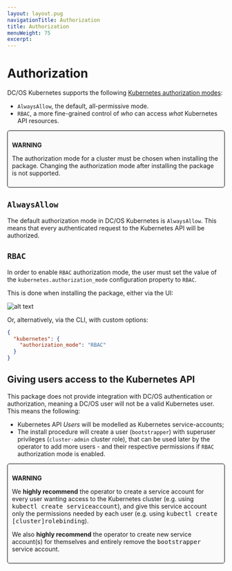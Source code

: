 ```yaml
---
layout: layout.pug
navigationTitle: Authorization
title: Authorization
menuWeight: 75
excerpt:
---
```


<!-- This source repo for this topic is https://github.com/mesosphere/dcos-kubernetes -->


# Authorization

DC/OS Kubernetes supports the following
[Kubernetes authorization modes](https://kubernetes.io/docs/reference/access-authn-authz/authorization/#authorization-modules):

- `AlwaysAllow`, the default, all-permissive mode.
- `RBAC`, a more fine-grained control of _who_ can access _what_ Kubernetes
  API resources.

<div style="border: thin solid black; background-color: #FAFAFA; border-radius: 5px; padding: 10px; margin-bottom: 20px;">
<p><b>WARNING</b></p>
<p>The authorization mode for a cluster must be chosen when installing the package. Changing the authorization mode after installing the package is not supported.</p>
</div>

## `AlwaysAllow`

The default authorization mode in DC/OS Kubernetes is `AlwaysAllow`. This means
that every authenticated request to the Kubernetes API will be authorized.

## `RBAC`

In order to enable `RBAC` authorization mode, the user must set the value of
the `kubernetes.authorization_mode` configuration property to `RBAC`.

This is done when installing the package, either via the UI:

![alt text](/services/kubernetes/1.2.1-1.10.6/img/authorization-mode.png "Authorization Mode")

Or, alternatively, via the CLI, with custom options:

```json
{
  "kubernetes": {
    "authorization_mode": "RBAC"
  }
}
```

## Giving users access to the Kubernetes API

This package does not provide integration with DC/OS authentication or
authorization, meaning a DC/OS user will not be a valid Kubernetes user.
This means the following:

- Kubernetes API _Users_ will be modelled as Kubernetes service-accounts;
- The install procedure will create a user (`bootstrapper`) with superuser
  privileges (`cluster-admin` cluster role), that can be used later by the
  operator to add more users - and their respective permissions if `RBAC`
  authorization mode is enabled.

<div style="border: thin solid black; background-color: #FAFAFA; border-radius: 5px; padding: 10px; margin-bottom: 20px;">
<p><b>WARNING</b></p>
<p>We <b>highly recommend</b> the operator to create a service account for every user wanting access to the Kubernetes cluster (e.g. using <tt>kubectl create serviceaccount</tt>), and give this service account only the permissions needed by each user (e.g. using <tt>kubectl create [cluster]rolebinding</tt>).</p>
<p>We also <b>highly recommend</b> the operator to create new service account(s) for themselves and entirely remove the <tt>bootstrapper</tt> service account.</p>
</div>
